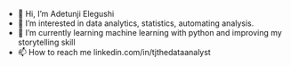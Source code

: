 - 👋 Hi, I’m Adetunji Elegushi
- 👀 I’m interested in data analytics, statistics, automating analysis.
- 🌱 I’m currently learning machine learning with python and improving my storytelling skill
- 📫 How to reach me linkedin.com/in/tjthedataanalyst

<!---
tjgusshy/tjgusshy is a ✨ special ✨ repository because its `README.md` (this file) appears on your GitHub profile.
You can click the Preview link to take a look at your changes.
--->
